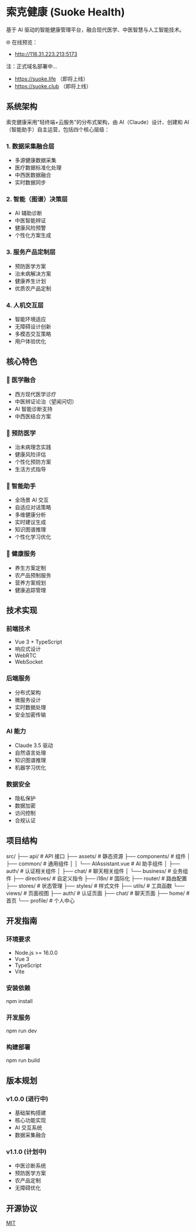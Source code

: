 # 索克健康 (Suoke Health)

基于 AI 驱动的智能健康管理平台，融合现代医学、中医智慧与人工智能技术。

🌐 在线预览：
- http://118.31.223.213:5173

注：正式域名部署中...
- https://suoke.life （即将上线）
- https://suoke.club （即将上线）

## 系统架构

索克健康采用"轻终端+云服务"的分布式架构，由 AI（Claude）设计、创建和 AI（智能助手）自主运营，包括四个核心层级：

### 1. 数据采集融合层
- 多源健康数据采集
- 医疗数据标准化处理
- 中西医数据融合
- 实时数据同步

### 2. 智能（图谱）决策层
- AI 辅助诊断
- 中医智能辨证
- 健康风险预警
- 个性化方案生成

### 3. 服务产品定制层
- 预防医学方案
- 治未病解决方案
- 健康养生计划
- 优质农产品定制

### 4. 人机交互层
- 智能环境适应
- 无障碍设计创新
- 多模态交互策略
- 用户体验优化

## 核心特色

### 🏥 医学融合
- 西方现代医学诊疗
- 中医辨证论治（望闻问切）
- AI 智能诊断支持
- 中西医结合方案

### 🌿 预防医学
- 治未病理念实践
- 健康风险评估
- 个性化预防方案
- 生活方式指导

### 🤖 智能助手
- 全场景 AI 交互
- 自适应对话策略
- 多维健康分析
- 实时建议生成
- 知识图谱推理
- 个性化学习优化

### 🥗 健康服务
- 养生方案定制
- 农产品预制服务
- 营养方案规划
- 健康追踪管理

## 技术实现

### 前端技术
- Vue 3 + TypeScript
- 响应式设计
- WebRTC
- WebSocket

### 后端服务
- 分布式架构
- 微服务设计
- 实时数据处理
- 安全加密传输

### AI 能力
- Claude 3.5 驱动
- 自然语言处理
- 知识图谱推理
- 机器学习优化

### 数据安全
- 隐私保护
- 数据加密
- 访问控制
- 合规认证

## 项目结构
src/
├── api/ # API 接口
├── assets/ # 静态资源
├── components/ # 组件
│ ├── common/ # 通用组件
│ │ └── AIAssistant.vue # AI 助手组件
│ ├── auth/ # 认证相关组件
│ ├── chat/ # 聊天相关组件
│ └── business/ # 业务组件
├── directives/ # 自定义指令
├── i18n/ # 国际化
├── router/ # 路由配置
├── stores/ # 状态管理
├── styles/ # 样式文件
├── utils/ # 工具函数
└── views/ # 页面视图
├── auth/ # 认证页面
├── chat/ # 聊天页面
├── home/ # 首页
└── profile/ # 个人中心


## 开发指南

### 环境要求
- Node.js >= 16.0.0
- Vue 3
- TypeScript
- Vite

### 安装依赖
npm install

### 开发服务
npm run dev


### 构建部署
npm run build


## 版本规划

### v1.0.0 (进行中)
- 基础架构搭建
- 核心功能实现
- AI 交互系统
- 数据采集融合

### v1.1.0 (计划中)
- 中医诊断系统
- 预防医学方案
- 农产品定制
- 无障碍优化

## 开源协议

[MIT](LICENSE)
